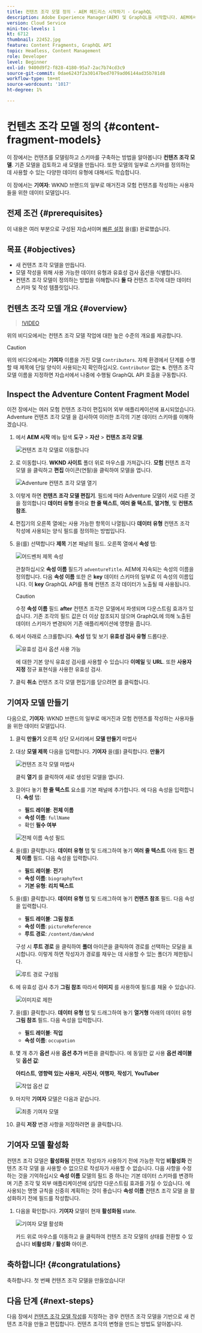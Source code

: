```yaml
---
title: 컨텐츠 조각 모델 정의 - AEM 헤드리스 시작하기 - GraphQL
description: Adobe Experience Manager(AEM) 및 GraphQL을 시작합니다. AEM에서 컨텐츠 조각 모델을 사용하여 컨텐츠를 모델링하고 스키마를 구축하는 방법을 알아봅니다. 기존 모델을 검토하고 새 모델을 만듭니다. 스키마를 정의하는 데 사용할 수 있는 다양한 데이터 유형에 대해 알아봅니다.
version: Cloud Service
mini-toc-levels: 1
kt: 6712
thumbnail: 22452.jpg
feature: Content Fragments, GraphQL API
topic: Headless, Content Management
role: Developer
level: Beginner
exl-id: 9400d9f2-f828-4180-95a7-2ac7b74cd3c9
source-git-commit: 0dae6243f2a30147bed7079ad06144ad35b781d8
workflow-type: tm+mt
source-wordcount: '1017'
ht-degree: 1%

---
```


# 컨텐츠 조각 모델 정의 {#content-fragment-models}

이 장에서는 컨텐츠를 모델링하고 스키마를 구축하는 방법을 알아봅니다 **컨텐츠 조각 모델**. 기존 모델을 검토하고 새 모델을 만듭니다. 또한 모델의 일부로 스키마를 정의하는 데 사용할 수 있는 다양한 데이터 유형에 대해서도 학습합니다.

이 장에서는 **기여자**: WKND 브랜드의 일부로 매거진과 모험 컨텐츠를 작성하는 사용자들을 위한 데이터 모델입니다.

## 전제 조건 {#prerequisites}

이 내용은 여러 부분으로 구성된 자습서이며 [빠른 설정](../quick-setup/local-sdk.md) 을(를) 완료했습니다.

## 목표 {#objectives}

* 새 컨텐츠 조각 모델을 만듭니다.
* 모델 작성을 위해 사용 가능한 데이터 유형과 유효성 검사 옵션을 식별합니다.
* 컨텐츠 조각 모델이 정의하는 방법을 이해합니다 **둘 다** 컨텐츠 조각에 대한 데이터 스키마 및 작성 템플릿입니다.

## 컨텐츠 조각 모델 개요 {#overview}

>[!VIDEO](https://video.tv.adobe.com/v/22452/?quality=12&learn=on)

위의 비디오에서는 컨텐츠 조각 모델 작업에 대한 높은 수준의 개요를 제공합니다.

>[!CAUTION]
>
> 위의 비디오에서는 **기여자** 이름을 가진 모델 `Contributors`. 자체 환경에서 단계를 수행할 때 제목에 단일 양식이 사용되는지 확인하십시오. `Contributor` 없는 **s**. 컨텐츠 조각 모델 이름을 지정하면 자습서에서 나중에 수행될 GraphQL API 호출을 구동합니다.

## Inspect the Adventure Content Fragment Model

이전 장에서는 여러 모험 컨텐츠 조각이 편집되어 외부 애플리케이션에 표시되었습니다. Adventure 컨텐츠 조각 모델 을 검사하여 이러한 조각의 기본 데이터 스키마를 이해하겠습니다.

1. 에서 **AEM 시작** 메뉴 탐색 **도구** > **자산** > **컨텐츠 조각 모델**.

   ![컨텐츠 조각 모델로 이동합니다](assets/content-fragment-models/content-fragment-model-navigation.png)

1. 로 이동합니다. **WKND 사이트** 폴더 위로 마우스를 가져갑니다. **모험** 컨텐츠 조각 모델 을 클릭하고 **편집** 아이콘(연필)을 클릭하여 모델을 엽니다.

   ![Adventure 컨텐츠 조각 모델 열기](assets/content-fragment-models/adventure-content-fragment-edit.png)

1. 이렇게 하면 **컨텐츠 조각 모델 편집기**. 필드에 따라 Adventure 모델이 서로 다른 것을 정의합니다 **데이터 유형** 좋아요 **한 줄 텍스트**, **여러 줄 텍스트**, **열거형**, 및 **컨텐츠 참조**.

1. 편집기의 오른쪽 열에는 사용 가능한 항목이 나열됩니다 **데이터 유형** 컨텐츠 조각 작성에 사용되는 양식 필드를 정의하는 방법입니다.

1. 을(를) 선택합니다 **제목** 기본 패널의 필드. 오른쪽 열에서 **속성** 탭:

   ![어드벤처 제목 속성](assets/content-fragment-models/adventure-title-properties-tab.png)

   관찰하십시오 **속성 이름** 필드가 `adventureTitle`. AEM에 지속되는 속성의 이름을 정의합니다. 다음 **속성 이름** 또한 은 **key** 데이터 스키마의 일부로 이 속성의 이름입니다. 이 **key** GraphQL API를 통해 컨텐츠 조각 데이터가 노출될 때 사용됩니다.

   >[!CAUTION]
   >
   > 수정 **속성 이름** 필드 **after** 컨텐츠 조각은 모델에서 파생되며 다운스트림 효과가 있습니다. 기존 조각의 필드 값은 더 이상 참조되지 않으며 GraphQL에 의해 노출된 데이터 스키마가 변경되어 기존 애플리케이션에 영향을 줍니다.

1. 에서 아래로 스크롤합니다. **속성** 탭 및 보기 **유효성 검사 유형** 드롭다운.

   ![유효성 검사 옵션 사용 가능](assets/content-fragment-models/validation-options-available.png)

   에 대한 기본 양식 유효성 검사를 사용할 수 있습니다 **이메일** 및 **URL**. 또한 **사용자 지정** 정규 표현식을 사용한 유효성 검사.

1. 클릭 **취소** 컨텐츠 조각 모델 편집기를 닫으려면 를 클릭합니다.

## 기여자 모델 만들기

다음으로, **기여자**: WKND 브랜드의 일부로 매거진과 모험 컨텐츠를 작성하는 사용자들을 위한 데이터 모델입니다.

1. 클릭 **만들기** 오른쪽 상단 모서리에서 **모델 만들기** 마법사
1. 대상 **모델 제목** 다음을 입력합니다. **기여자** 을(를) 클릭합니다. **만들기**

   ![컨텐츠 조각 모델 마법사](assets/content-fragment-models/content-fragment-model-wizard.png)

   클릭 **열기** 를 클릭하여 새로 생성된 모델을 엽니다.

1. 끌어다 놓기 **한 줄 텍스트** 요소를 기본 패널에 추가합니다. 에 다음 속성을 입력합니다. **속성** 탭:

   * **필드 레이블**: **전체 이름**
   * **속성 이름**: `fullName`
   * 확인 **필수 여부**

   ![전체 이름 속성 필드](assets/content-fragment-models/full-name-property-field.png)

1. 을(를) 클릭합니다. **데이터 유형** 탭 및 드래그하여 놓기 **여러 줄 텍스트** 아래 필드 **전체 이름** 필드. 다음 속성을 입력합니다.

   * **필드 레이블**: **전기**
   * **속성 이름**: `biographyText`
   * **기본 유형**: **리치 텍스트**

1. 을(를) 클릭합니다. **데이터 유형** 탭 및 드래그하여 놓기 **컨텐츠 참조** 필드. 다음 속성을 입력합니다.

   * **필드 레이블**: **그림 참조**
   * **속성 이름**: `pictureReference`
   * **루트 경로**: `/content/dam/wknd`

   구성 시 **루트 경로** 을 클릭하여 **폴더** 아이콘을 클릭하여 경로를 선택하는 모달을 표시합니다. 이렇게 하면 작성자가 경로를 채우는 데 사용할 수 있는 폴더가 제한됩니다.

   ![루트 경로 구성됨](assets/content-fragment-models/root-path-configure.png)

1. 에 유효성 검사 추가 **그림 참조** 따라서 **이미지** 를 사용하여 필드를 채울 수 있습니다.

   ![이미지로 제한](assets/content-fragment-models/picture-reference-content-types.png)

1. 을(를) 클릭합니다. **데이터 유형** 탭 및 드래그하여 놓기 **열거형**  아래의 데이터 유형 **그림 참조** 필드. 다음 속성을 입력합니다.

   * **필드 레이블**: **직업**
   * **속성 이름**: `occupation`

1. 몇 개 추가 **옵션** 사용 **옵션 추가** 버튼을 클릭합니다. 에 동일한 값 사용 **옵션 레이블** 및 **옵션 값**:

   **아티스트**, **영향력 있는 사용자**, **사진사**, **여행자**, **작성기**, **YouTuber**

   ![작업 옵션 값](assets/content-fragment-models/occupation-options-values.png)

1. 마지막 **기여자** 모델은 다음과 같습니다.

   ![최종 기여자 모델](assets/content-fragment-models/final-contributor-model.png)

1. 클릭 **저장** 변경 사항을 저장하려면 을 클릭합니다.

## 기여자 모델 활성화

컨텐츠 조각 모델은 **활성화됨** 컨텐츠 작성자가 사용하기 전에 가능한 작업 **비활성화** 컨텐츠 조각 모델 을 사용할 수 없으므로 작성자가 사용할 수 없습니다. 다음 사항을 수정하는 것을 기억하십시오 **속성 이름** 모델의 필드 중 하나는 기본 데이터 스키마를 변경하며 기존 조각 및 외부 애플리케이션에 상당한 다운스트림 효과를 가질 수 있습니다. 에 사용되는 명명 규칙을 신중히 계획하는 것이 좋습니다 **속성 이름** 컨텐츠 조각 모델 을 활성화하기 전에 필드를 작성합니다.

1. 다음을 확인합니다. **기여자** 모델이 현재 **활성화됨** state.

   ![기여자 모델 활성화](assets/content-fragment-models/enable-contributor-model.png)

   카드 위로 마우스를 이동하고 을 클릭하여 컨텐츠 조각 모델의 상태를 전환할 수 있습니다 **비활성화** / **활성화** 아이콘.

## 축하합니다! {#congratulations}

축하합니다. 첫 번째 컨텐츠 조각 모델을 만들었습니다!

## 다음 단계 {#next-steps}

다음 장에서 [컨텐츠 조각 모델 작성](author-content-fragments.md)를 지정하는 경우 컨텐츠 조각 모델을 기반으로 새 컨텐츠 조각을 만들고 편집합니다. 컨텐츠 조각의 변형을 만드는 방법도 알아봅니다.
